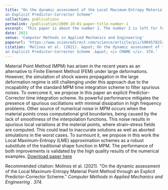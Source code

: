 ```yaml
---
title: "On the dynamic assessment of the Local Maximum-Entropy Material Point Method through
an Explicit Predictor-Corrector Scheme"
collection: publications
permalink: /publication/2009-10-01-paper-title-number-1
excerpt: 'This paper is about the number 1. The number 2 is left for future work.'
date: 2021
venue: 'Computer Methods in Applied Mechanics and Engineering'
paperurl: 'https://www.sciencedirect.com/science/article/pii/S0045782520306976'
citation: 'Molinos et al. (2021). &quot; On the dynamic assessment of the Local Maximum-Entropy Material Point Method through
an Explicit Predictor-Corrector Scheme .&quot; <i> CMAME </i>. 374.'
---
```

Material Point Method (MPM) has arisen in the recent years as an alternative to Finite Element Method (FEM) under large deformations. However, the simulation of shock waves propagation in the large deformation regime is still challenging under this approach due to the incapability of the standard MPM time integration scheme to filter spurious noises. To overcome it, we propose in this paper an explicit Predictor–Corrector time integration scheme. Its powerful performance mitigates the presence of spurious oscillations with minimal dissipation in high frequency problems. Other source of numerical noise in MPM occurs when the material points cross computational grid boundaries, being caused by the lack of smoothness of the interpolation functions. This noise results in spurious local variations at the material points, where strain–stress fields are computed. This could lead to inaccurate solutions as well as aborted simulations in the worst cases. To surmount it, we propose in this work the Local Maximum-Entropy (LME) approximation schemes as a robust substitute of the traditional shape function in MPM. The performance of both improvements is validated by the high quality results of the numerical examples.
[Download paper here](http://academicpages.github.io/files/paper1.pdf)

Recommended citation: Molinos et al. (2021). "On the dynamic assessment of the Local Maximum-Entropy Material Point Method through an Explicit Predictor-Corrector Scheme."  <i>Computer Methods in Applied Mechanics and
Engineering <i>. 374.
